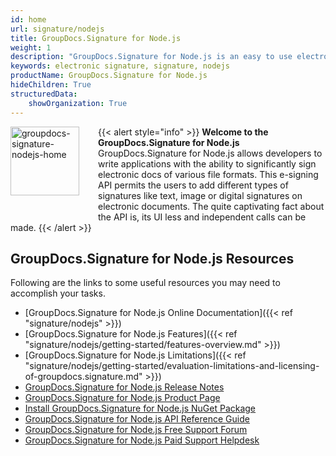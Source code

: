 ```yaml
---
id: home
url: signature/nodejs
title: GroupDocs.Signature for Node.js
weight: 1
description: "GroupDocs.Signature for Node.js is an easy to use electronic signature API designed for Node.js applications"
keywords: electronic signature, signature, nodejs
productName: GroupDocs.Signature for Node.js
hideChildren: True
structuredData:
    showOrganization: True
---
```

{{< alert style="info" >}}<img src="/signature/nodejs/images/home.png" width="110" height="110" alt="groupdocs-signature-nodejs-home" align="left" style="margin: 0 30px 30px 0"/> **Welcome to the GroupDocs.Signature for Node.js**  
GroupDocs.Signature for Node.js allows developers to write applications with the ability to significantly sign electronic docs of various file formats. This e-signing API permits the users to add different types of signatures like text, image or digital signatures on electronic documents. The quite captivating fact about the API is, its UI less and independent calls can be made.
{{< /alert >}}

## GroupDocs.Signature for Node.js Resources

Following are the links to some useful resources you may need to accomplish your tasks.

* [GroupDocs.Signature for Node.js Online Documentation]({{< ref "signature/nodejs" >}})
* [GroupDocs.Signature for Node.js Features]({{< ref "signature/nodejs/getting-started/features-overview.md" >}})
* [GroupDocs.Signature for Node.js Limitations]({{< ref "signature/nodejs/getting-started/evaluation-limitations-and-licensing-of-groupdocs.signature.md" >}})
* [GroupDocs.Signature for Node.js Release Notes](https://releases.groupdocs.com/signature/java/release-notes/)
* [GroupDocs.Signature for Node.js Product Page](https://products.groupdocs.com/signature/nodejs)
* [Install GroupDocs.Signature for Node.js NuGet Package](https://www.nuget.org/packages/GroupDocs.Signature/)
* [GroupDocs.Signature for Node.js API Reference Guide](https://reference.groupdocs.com/signature/nodejs/)
* [GroupDocs.Signature for Node.js Free Support Forum](https://forum.groupdocs.com/c/signature)
* [GroupDocs.Signature for Node.js Paid Support Helpdesk](https://helpdesk.groupdocs.com/)
